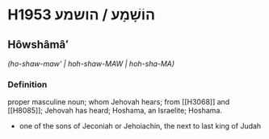 # H1953 הוֹשָׁמָע / הושמע

## Hôwshâmâʻ

_(ho-shaw-maw' | hoh-shaw-MAW | hoh-sha-MA)_

### Definition

proper masculine noun; whom Jehovah hears; from [[H3068]] and [[H8085]]; Jehovah has heard; Hoshama, an Israelite; Hoshama.

- one of the sons of Jeconiah or Jehoiachin, the next to last king of Judah
